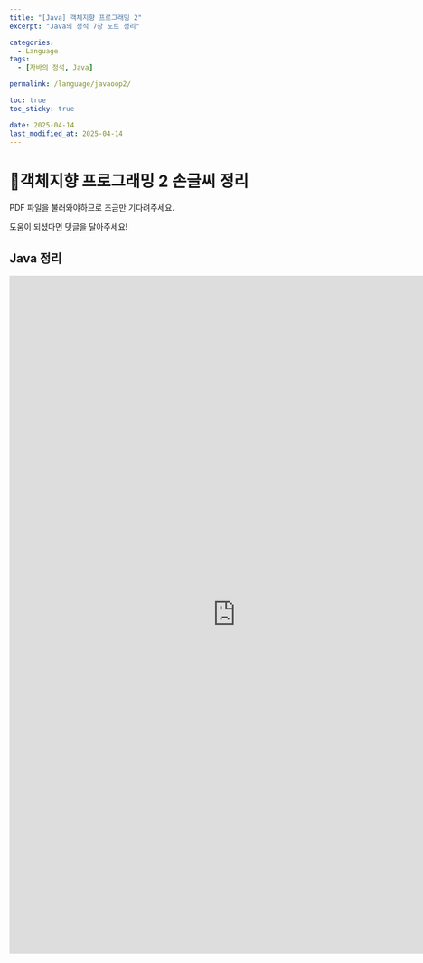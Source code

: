```yaml
---
title: "[Java] 객체지향 프로그래밍 2"
excerpt: "Java의 정석 7장 노트 정리"

categories:
  - Language
tags:
  - [자바의 정석, Java]

permalink: /language/javaoop2/

toc: true
toc_sticky: true

date: 2025-04-14
last_modified_at: 2025-04-14
---
```


# 📜객체지향 프로그래밍 2 손글씨 정리

PDF 파일을 불러와야하므로 조금만 기다려주세요.

도움이 되셨다면 댓글을 달아주세요!
## Java 정리
<iframe src="https://1drv.ms/b/c/d1ab106aee34610f/IQTrhA8wkecTQ7t8HwwG9oPUAfYxCGql8N-9C-EZYRH1Nq0" width="800" height="1200" frameborder="0" scrolling="no"></iframe>